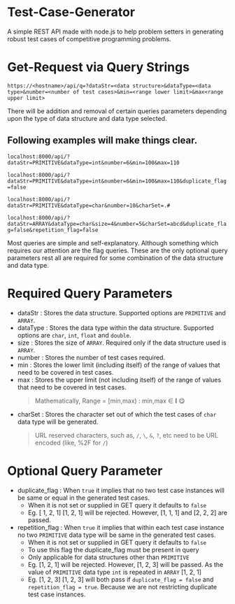 # Test-Case-Generator
A simple REST API made with node.js to help problem setters in generating robust test cases of competitive programming problems.

# Get-Request via Query Strings
`https://<hostname>/api/q=?dataStr=<data structure>&dataType=<data type>&number=<number of test cases>&min=<range lower limit>&max<range upper limit>`

There will be addition and removal of certain queries parameters depending upon the type of data structure and data type selected.

## Following examples will make things clear.

`localhost:8000/api/?dataStr=PRIMITIVE&dataType=int&number=6&min=100&max=110`

`localhost:8000/api/?dataStr=PRIMITIVE&dataType=int&number=6&min=100&max=110&duplicate_flag=false`

`localhost:8000/api/?dataStr=PRIMITIVE&dataType=char&number=10&charSet=.#`

`localhost:8000/api/?dataStr=ARRAY&dataType=char&size=4&number=5&charSet=abcd&duplicate_flag=false&repetition_flag=false`

Most queries are simple and self-explanatory. Although something which requires our attention are the flag queries. 
These are the only optional query parameters rest all are required for some combination of the data structure and data type.

# Required Query Parameters
* dataStr : Stores the data structure. Supported options are `PRIMITIVE` and `ARRAY`.
* dataType : Stores the data type within the data structure. Supported options are `char`, `int`, `float` and `double`.
* size : Stores the size of `ARRAY`. Required only if the data structure used is `ARRAY`.
* number : Stores the number of test cases required. 
* min : Stores the lower limit (including itself) of the range of values that need to be covered in test cases.
* max : Stores the upper limit (not including itself) of the range of values that need to be covered in test cases. 
  > Mathematically, Range = [min,max) : min,max ∈ **I** :yum:
* charSet : Stores the character set out of which the test cases of `char` data type will be generated.
  > URL reserved characters, such as, `/`, `\`, `&`, `?`, etc  need to be URL encoded (like, %2F for `/`)

# Optional Query Parameter
* duplicate_flag : When `true` it implies that no two test case instances will be same or equal in the generated test cases.
  * When it is not set or supplied in GET query it defaults to `false`
  * Eg. [ 1, 2, 1] [1, 2, 1] will be rejected. However, [1, 1, 1] and [2, 2, 2] are passed. 
* repetition_flag : When `true` it implies that within each test case instance no two `PRIMITIVE` data type will be same in the generated test cases. 
  * When it is not set or supplied in GET query it defaults to `false`
  * To use this flag the duplicate_flag must be present in query
  * Only applicable for data structures other than `PRIMITIVE`
  * Eg. [1, 2, 1] will be rejected. However, [1, 2, 3] will be passed. As the value of `PRIMITIVE` data type `int` is repeated in `ARRAY` [1, 2, 1]
  * Eg. [1, 2, 3] [1, 2, 3] will both pass if `duplicate_flag = false` and `repetition_flag = true`. Because we are not restricting duplicate test case instances. 
